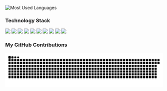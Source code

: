 ![Most Used Languages](https://github-readme-stats.vercel.app/api/top-langs/?username=zimo493&theme=dark&layout=compact)

### Technology Stack
<div>
  <img src="https://img.shields.io/badge/HTML5-E34F26?logo=html5&logoColor=fff" />
  <img src="https://img.shields.io/badge/CSS3-1572B6?logo=html5&logoColor=fff" />
  <img src="https://img.shields.io/badge/JavaScript-F7DF1E?logo=javascript&logoColor=000" />
  <img src="https://img.shields.io/badge/Vite-646CFF?logo=vite&logoColor=fff" />
  <img src="https://img.shields.io/badge/TypeScript-3178C6?logo=typescript&logoColor=fff" />
  <img src="https://img.shields.io/badge/Vue-4FC08D?logo=vuedotjs&logoColor=fff" />
  <img src="https://img.shields.io/badge/UnoCSS-333?logo=unocss&logoColor=fff" />
  <img src="https://img.shields.io/badge/Less-1D365D?logo=less&logoColor=fff" />
  <img src="https://img.shields.io/badge/Git-F05032?logo=git&logoColor=fff" />
  <img src="https://img.shields.io/badge/Linux-FCC624?logo=linux&logoColor=000" />
</div>

### My GitHub Contributions

![](https://raw.githubusercontent.com/zimo493/zimo493/main/assets/github-contribution-grid-snake-dark.svg)

<!---
zimo493/zimo493 is a ✨ special ✨ repository because its `README.md` (this file) appears on your GitHub profile.
You can click the Preview link to take a look at your changes.
--->
